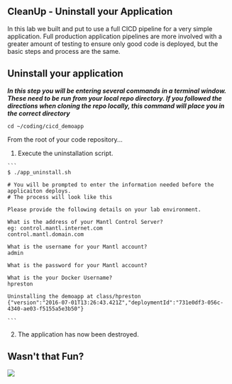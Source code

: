 [item]: # (slide)

## CleanUp - Uninstall your Application

[item]: # (/slide)

In this lab we built and put to use a full CICD pipeline for a very simple application.  Full production application pipelines are more involved with a greater amount of testing to ensure only good code is deployed, but the basic steps and process are the same.

[item]: # (slide)

## Uninstall your application

[item]: # (/slide)

**_In this step you will be entering several commands in a terminal window.  These need to be run from your local repo directory.  If you followed the directions when cloning the repo locally, this command will place you in the correct directory_**

```
cd ~/coding/cicd_demoapp
```

From the root of your code repository...

1. Execute the uninstallation script.

[item]: # (slide)

    ```
    $ ./app_uninstall.sh

    # You will be prompted to enter the information needed before the applicaiton deploys.
    # The process will look like this

    Please provide the following details on your lab environment.

    What is the address of your Mantl Control Server?
    eg: control.mantl.internet.com
    control.mantl.domain.com

    What is the username for your Mantl account?
    admin

    What is the password for your Mantl account?

    What is the your Docker Username?
    hpreston

    Uninstalling the demoapp at class/hpreston
    {"version":"2016-07-01T13:26:43.421Z","deploymentId":"731e0df3-056c-4340-ae03-f5155a5e3b50"}

    ```

[item]: # (/slide)

2. The application has now been destroyed.  

[item]: # (slide)

## Wasn't that Fun?

![](http://imapex.io/images/imapex_standing_text_sm.png)

[item]: # (/slide)

